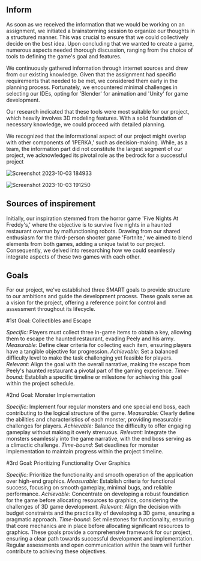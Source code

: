 ## Inform

As soon as we received the information that we would be working on an assignment, we initiated a brainstorming session to organize our thoughts in a structured manner. This was crucial to ensure that we could collectively decide on the best idea. Upon concluding that we wanted to create a game, numerous aspects needed thorough discussion, ranging from the choice of tools to defining the game's goal and features.

We continuously gathered information through internet sources and drew from our existing knowledge. Given that the assignment had specific requirements that needed to be met, we considered them early in the planning process. Fortunately, we encountered minimal challenges in selecting our IDEs, opting for 'Blender' for animation and 'Unity' for game development.

Our research indicated that these tools were most suitable for our project, which heavily involves 3D modeling features. With a solid foundation of necessary knowledge, we could proceed with detailed planning.

We recognized that the informational aspect of our project might overlap with other components of 'IPERKA,' such as decision-making. While, as a team, the information part did not constitute the largest segment of our project, we acknowledged its pivotal role as the bedrock for a successful project

![Screenshot 2023-10-03 184933](https://github.com/Maximilian-Noethe/m413_ap23a_FNAP/assets/142780256/811cdb4a-1dc2-4751-b765-c69a79943262)


![Screenshot 2023-10-03 191250](https://github.com/Maximilian-Noethe/m413_ap23a_FNAP/assets/142780256/a3296b53-0906-4ca2-b2ab-ad6c523fbb56)
## Sources of inspirement

Initially, our inspiration stemmed from the horror game 'Five Nights At Freddy's,' where the objective is to survive five nights in a haunted restaurant overrun by malfunctioning robots. Drawing from our shared enthusiasm for the third-person shooter game 'Fortnite,' we aimed to blend elements from both games, adding a unique twist to our project. Consequently, we delved into researching how we could seamlessly integrate aspects of these two games with each other.

## Goals
For our project, we've established three SMART goals to provide structure to our ambitions and guide the development process. These goals serve as a vision for the project, offering a reference point for control and assessment throughout its lifecycle.

#1st Goal: Collectibles and Escape

*Specific:* Players must collect three in-game items to obtain a key, allowing them to escape the haunted restaurant, evading Peely and his army.
*Measurable:* Define clear criteria for collecting each item, ensuring players have a tangible objective for progression.
*Achievable:* Set a balanced difficulty level to make the task challenging yet feasible for players.
*Relevant:* Align the goal with the overall narrative, making the escape from Peely's haunted restaurant a pivotal part of the gaming experience.
*Time-bound:* Establish a specific timeline or milestone for achieving this goal within the project schedule.

#2nd Goal: Monster Implementation

*Specific:* Implement four regular monsters and one special end boss, each contributing to the logical structure of the game.
*Measurable:* Clearly define the abilities and characteristics of each monster, providing measurable challenges for players.
*Achievable:* Balance the difficulty to offer engaging gameplay without making it overly strenuous.
*Relevant:* Integrate the monsters seamlessly into the game narrative, with the end boss serving as a climactic challenge.
*Time-bound:* Set deadlines for monster implementation to maintain progress within the project timeline.

#3rd Goal: Prioritizing Functionality Over Graphics

*Specific:* Prioritize the functionality and smooth operation of the application over high-end graphics.
*Measurable:* Establish criteria for functional success, focusing on smooth gameplay, minimal bugs, and reliable performance.
*Achievable:* Concentrate on developing a robust foundation for the game before allocating resources to graphics, considering the challenges of 3D game development.
*Relevant:* Align the decision with budget constraints and the practicality of developing a 3D game, ensuring a pragmatic approach.
*Time-bound:* Set milestones for functionality, ensuring that core mechanics are in place before allocating significant resources to graphics.
These goals provide a comprehensive framework for our project, ensuring a clear path towards successful development and implementation. Regular assessments and open communication within the team will further contribute to achieving these objectives.
